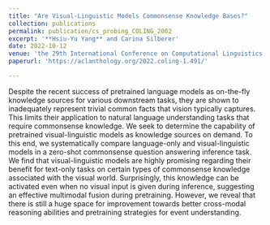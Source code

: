 ```yaml
---
title: "Are Visual-Linguistic Models Commonsense Knowledge Bases?"
collection: publications
permalink: publication/cs_probing_COLING_2002
excerpt: '**Hsiu-Yu Yang** and Carina Silberer'
date: 2022-10-12
venue: 'the 29th International Conference on Computational Linguistics (COLING)'
paperurl: 'https://aclanthology.org/2022.coling-1.491/'

---
```

Despite the recent success of pretrained language models as on-the-fly knowledge sources for various downstream tasks, they are shown to inadequately represent trivial common facts that vision typically captures. This limits their application to natural language understanding tasks that require commonsense knowledge. We seek to determine the capability of pretrained visual-linguistic models as knowledge sources on demand. To this end, we systematically compare language-only and visual-linguistic models in a zero-shot commonsense question answering inference task. We find that visual-linguistic models are highly promising regarding their benefit for text-only tasks on certain types of commonsense knowledge associated with the visual world. Surprisingly, this knowledge can be activated even when no visual input is given during inference, suggesting an effective multimodal fusion during pretraining. However, we reveal that there is still a huge space for improvement towards better cross-modal reasoning abilities and pretraining strategies for event understanding.
